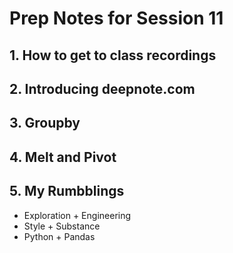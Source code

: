 # Prep Notes for Session 11
## 1. How to get to class recordings
## 2. Introducing deepnote.com
## 3. Groupby
## 4. Melt and Pivot
## 5. My Rumbblings
- Exploration + Engineering
- Style + Substance
- Python + Pandas
